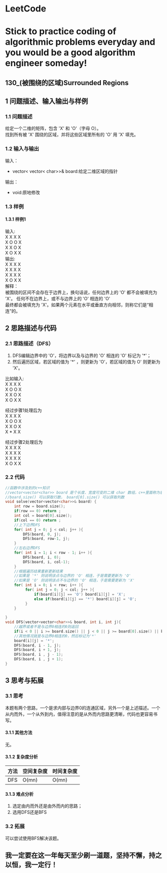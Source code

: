 # LeetCode
# Stick to practice coding of algorithmic problems everyday and you would be a good algorithm engineer someday!
## 130_(被围绕的区域)Surrounded Regions
## 1 问题描述、输入输出与样例
### 1.1 问题描述
给定一个二维的矩阵，包含 'X' 和 'O'（字母 O）。<br>
找到所有被 'X' 围绕的区域，并将这些区域里所有的 'O' 用 'X' 填充。
### 1.2 输入与输出
输入：
* vector< vector< char>>& board:给定二维区域的指针

输出：
* void:原地修改
### 1.3 样例
#### 1.3.1 样例1
输入: <br>
X X X X<br>
X O O X<br>
X X O X<br>
X O X X<br>
输出: <br>
X X X X<br>
X X X X<br>
X X X X<br>
X O X X<br>
解释： <br>
被围绕的区间不会存在于边界上，换句话说，任何边界上的 'O' 都不会被填充为 'X'。 任何不在边界上，或不与边界上的 'O' 相连的 'O'<br> 最终都会被填充为 'X'。如果两个元素在水平或垂直方向相邻，则称它们是“相连”的。

## 2 思路描述与代码	
### 2.1 思路描述（DFS）
1. DFS编辑边界中的 'O'，将边界以及与边界的 'O' 相连的 'O' 标记为 '*'；
2. 然后遍历区域，若区域的值为 '*' ，则更新为 'O'，若区域的值为 O' 则更新为 'X'。

比如输入: <br>
X X X X<br>
X O O X<br>
X X O X<br>
X O X X<br>

经过步骤1处理后为<br>
X X X X<br>
X O O X<br>
X X O X<br>
X * X X<br>

经过步骤2处理后为<br>
X X X X<br>
X X X X<br>
X X X X<br>
X O X X<br>

### 2.2 代码
```cpp
//函数中涉及到的c++知识
//vector<vector<char>> board 是个长度、宽度可变的二维 char 数组，c++里面称为容器
//board.size() 可以获取行数， board[0].size() 可以获取列数
void solve(vector<vector<char>>& board) {
    int row = board.size();
    if(row == 0) return ;
    int col = board[0].size();
    if(col == 0) return ;
    //上下边界DFS
    for( int j = 0; j < col; j++ ){
        DFS(board, 0, j);
        DFS(board, row-1, j);
    }
    //左右边界DFS
    for( int i = 1; i < row - 1; i++ ){
        DFS(board, i, 0);
        DFS(board, i, col-1);
    }
    //根据遍历结果重新更新结果
    //如果是 '*' 则说明该点与边界的 'O' 相连，于是需要更新为 'O'
    //如果是 'O' 则说明该点不与边界的 'O' 相连，于是需要更新为 'X'
    for( int i = 0; i < row; i++ ){
         for( int j = 0; j < col; j++ ){
             if(board[i][j] == 'O') board[i][j] = 'X';
             else if(board[i][j] == '*') board[i][j] = 'O';
         }
    }
    
}
void DFS(vector<vector<char>>& board, int i, int j){
    //越界或者不是与边界0相连的0则返回
    if(i < 0 || i >= board.size() || j < 0 || j >= board[0].size() || board[i][j] != 'O') return ;
    //其他情况就是与边界0相连的0，然后标记为'*'
    board[i][j] = '*';
    DFS(board, i - 1, j);
    DFS(board, i + 1, j);
    DFS(board, i , j - 1);
    DFS(board, i , j + 1);
}
```
## 3 思考与拓展
### 3.1 思考
本题有两个思路，一个是求内部与边界0的连通区域，另外一个是上述描述。一个从内而外，一个从外到内，值得注意的是从外而内思路更清晰，代码也更容易书写。
#### 3.1.1 其他方法
无。
#### 3.1.2 复杂度分析
方法|空间复杂度|时间复杂度
--- | --- | ---
DFS|O(mn)|O(mn)
#### 3.1.3 难点分析
1. 选定由内而外还是由外而内的思路；
2. 选用DFS还是BFS

### 3.2 拓展
可以尝试使用BFS解决该题。
	  
## 我一定要在这一年每天至少刷一道题，坚持不懈，持之以恒，我一定行！

